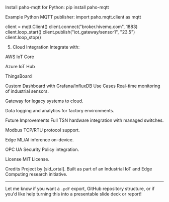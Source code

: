 Install paho-mqtt for Python:
pip install paho-mqtt


Example Python MQTT publisher:
import paho.mqtt.client as mqtt

client = mqtt.Client()
client.connect("broker.hivemq.com", 1883)
client.loop_start()
client.publish("iot_gateway/sensor1", "23.5")
client.loop_stop()

5. Cloud Integration
Integrate with:

AWS IoT Core

Azure IoT Hub

ThingsBoard

Custom Dashboard with Grafana/InfluxDB
Use Cases
Real-time monitoring of industrial sensors.

Gateway for legacy systems to cloud.

Data logging and analytics for factory environments.

Future Improvements
Full TSN hardware integration with managed switches.

Modbus TCP/RTU protocol support.

Edge ML/AI inference on-device.

OPC UA Security Policy integration.

License
MIT License.

Credits
Project by [sid_ortal]. Built as part of an Industrial IoT and Edge Computing research initiative.

---

Let me know if you want a `.pdf` export, GitHub repository structure, or if you'd like help turning this into a presentable slide deck or report!
